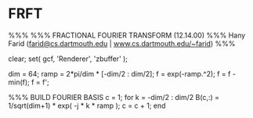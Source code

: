# FRFT
%%%
%%% FRACTIONAL FOURIER TRANSFORM (12.14.00)
%%% Hany Farid (farid@cs.dartmouth.edu | www.cs.dartmouth.edu/~farid)
%%%

clear;
set( gcf, 'Renderer', 'zbuffer' );

dim	= 64;
ramp	= 2*pi/dim * [-dim/2 : dim/2];
f	= exp(-ramp.^2);
f	= f - min(f);
f	= f';

%%% BUILD FOURIER BASIS
c = 1;
for k = -dim/2 : dim/2
	B(c,:) = 1/sqrt(dim+1) * exp( -j * k * ramp );
	c = c + 1;
end

